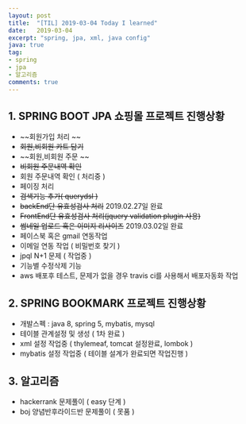 ```yaml
---
layout: post
title:  "[TIL] 2019-03-04 Today I learned"
date:   2019-03-04
excerpt: "spring, jpa, xml, java config"
java: true
tag:
- spring
- jpa
- 알고리즘
comments: true
---
```



## 1. SPRING BOOT JPA 쇼핑몰 프로젝트 진행상황

* ~~회원가입 처리 ~~
* ~~회원,비회원 카트 담기~~
* ~~회원,비회원 주문 ~~
* ~~비회원 주문내역 확인~~
* 회원 주문내역 확인 ( 처리중 )
* 페이징 처리
* ~~검색기능 추가( querydsl )~~
* ~~backEnd단 유효성검사 처리~~ 2019.02.27일 완료
* ~~FrontEnd단 유효성검사 처리(jquery validation plugin 사용)~~
* ~~썸네일 업로드 혹은 이미지 리사이즈~~ 2019.03.02일 완료
* 페이스북 혹은 gmail 연동작업
* 이메일 연동 작업 ( 비밀번호 찾기 )
* jpql N+1 문제 ( 작업중 )
* 기능별 수정삭제 기능
* aws 배포후 테스트, 문제가 없을 경우 travis ci를 사용해서 배포자동화 작업

## 2. SPRING BOOKMARK 프로젝트 진행상황

* 개발스펙 : java 8, spring 5, mybatis, mysql
* 테이블 관계설정 및 생성 ( 1차 완료 )
* xml 설정 작업중 ( thylemeaf, tomcat 설정완료, lombok )
* mybatis 설정 작업중 ( 테이블 설계가 완료되면 작업진행 )

## 3. 알고리즘

* hackerrank 문제풀이 ( easy 단계 )
* boj 양념반후라이드반 문제풀이 ( 못품 )